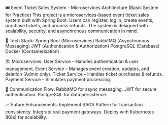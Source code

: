 🎟️ Event Ticket Sales System - Microservices Architecture (Basic System for Practice)
This project is a microservices-based event ticket sales system built with Spring Boot. Users can register, log in, create events, purchase tickets, and process refunds. The system is designed with scalability, security, and asynchronous communication in mind.

🔧 Tech Stack:
Spring Boot (Microservices)
RabbitMQ (Asynchronous Messaging)
JWT (Authentication & Authorization)
PostgreSQL (Database)
Docker (Containerization)

🏗️ Microservices:
User Service – Handles authentication & user management.
Event Service – Manages event creation, updates, and deletion (Admin only).
Ticket Service – Handles ticket purchases & refunds.
Payment Service – Simulates payment processing.

🔄 Communication Flow:
RabbitMQ for async messaging.
JWT for secure authentication.
PostgreSQL for data persistence.

📈 Future Enhancements:
Implement SAGA Pattern for transaction consistency.
Integrate real payment gateways.
Deploy with Kubernetes (K8s) for scalability.
